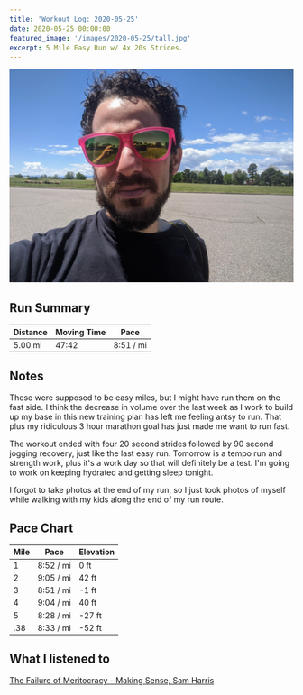 ```yaml
---
title: 'Workout Log: 2020-05-25'
date: 2020-05-25 00:00:00
featured_image: '/images/2020-05-25/tall.jpg'
excerpt: 5 Mile Easy Run w/ 4x 20s Strides.
---
```


![](/images/2020-05-25/wide.jpg)


## Run Summary

| Distance   | Moving Time          	| Pace        |
|------------|------------------------|-------------|
|  5.00 mi   | 47:42                  |  8:51 / mi  |

## Notes

These were supposed to be easy miles, but I might have run them on the fast side. I think the decrease in volume over the last week as I work to build up my base in this new training plan has left me feeling antsy to run. That plus my ridiculous 3 hour marathon goal has just made me want to run fast.

The workout ended with four 20 second strides followed by 90 second jogging recovery, just like the last easy run. Tomorrow is a tempo run and strength work, plus it's a work day so that will definitely be a test. I'm going to work on keeping hydrated and getting sleep tonight.

I forgot to take photos at the end of my run, so I just took photos of myself while walking with my kids along the end of my run route.

## Pace Chart

| Mile | Pace          	| Elevation   |
|------|----------------|-------------|
| 1    |   8:52 / mi    |  0 ft       |
| 2    |   9:05 / mi    | 42 ft       |
| 3    |   8:51 / mi    | -1 ft       |
| 4    |   9:04 / mi    | 40 ft       |
| 5    |   8:28 / mi    | -27 ft      |
| .38  |   8:33 / mi    | -52 ft      |

## What I listened to
[The Failure of Meritocracy - Making Sense, Sam Harris](https://samharris.org/podcasts/205-failure-meritocracy/)
